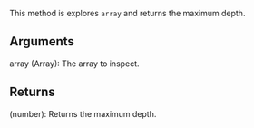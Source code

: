 This method is explores `array` and returns the maximum depth.


## Arguments
array (Array): The array to inspect.


## Returns
(number): Returns the maximum depth.
